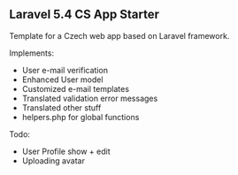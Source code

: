 ## Laravel 5.4 CS App Starter

Template for a Czech web app based on Laravel framework.

Implements:

- User e-mail verification
- Enhanced User model
- Customized e-mail templates
- Translated validation error messages
- Translated other stuff
- helpers.php for global functions

Todo:

- User Profile show + edit
- Uploading avatar
